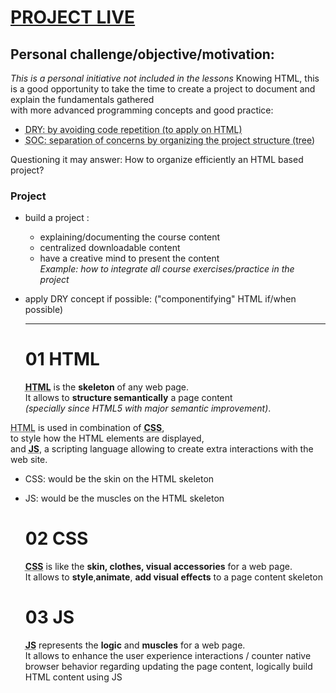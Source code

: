 # [PROJECT LIVE](https://laurelinep.github.io/ztm-complete-web-dev_doc-along/)

## Personal challenge/objective/motivation:

_This is a personal initiative not included in the lessons_ Knowing HTML, this is a good opportunity to take the time to create a project to document and explain the fundamentals gathered  
with more advanced programming concepts and good practice:

-   <abbr title="Don't Repeat Yourself">DRY<abbr>: by avoiding code repetition (to apply on HTML)
-   <abbr title="Don't Repeat Yourself">SOC<abbr>: separation of concerns by organizing the project structure (tree)

Questioning it may answer: How to organize efficiently an HTML based project?

### Project

-   build a project :
    -   explaining/documenting the course content
    -   centralized downloadable content
    -   have a creative mind to present the content\
        _Example: how to integrate all course exercises/practice in the project_
-   apply DRY concept if possible: ("componentifying" HTML if/when possible)

    ***

    # 01 HTML

    **<abbr title="HyperText Markup Language">HTML</abbr>** is the **skeleton** of any web page.  
    It allows to **structure semantically** a page content  
    _(specially since HTML5 with major semantic improvement)_.

<abbr title="HyperText Markup Language">HTML</abbr> is used in combination of **<abbr title="Cascade Style Sheet">CSS</abbr>**,  
to style how the HTML elements are displayed,  
and **<abbr title="JavaScript">JS</abbr>**, a scripting language allowing to create extra interactions with the web site.

-   CSS: would be the skin on the HTML skeleton
-   JS: would be the muscles on the HTML skeleton


    # 02 CSS

    **<abbr title="Cascading Style Sheet">CSS</abbr>** is like the **skin, clothes, visual accessories** for a web page.  
    It allows to **style**,**animate**, **add visual effects** to a page content skeleton

    # 03 JS
    **<abbr title="JavaScript">JS</abbr>** represents the **logic** and **muscles** for a web page.  
    It allows to enhance the user experience interactions / counter native browser behavior regarding
    updating the page content, logically build HTML content using JS


